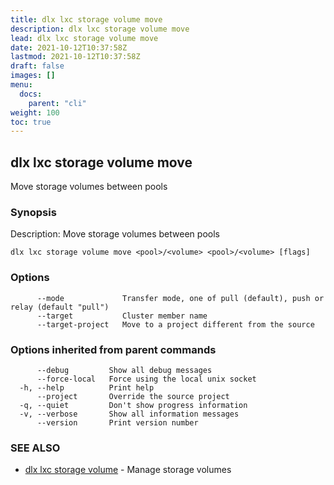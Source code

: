```yaml
---
title: dlx lxc storage volume move
description: dlx lxc storage volume move
lead: dlx lxc storage volume move
date: 2021-10-12T10:37:58Z
lastmod: 2021-10-12T10:37:58Z
draft: false
images: []
menu:
  docs:
    parent: "cli"
weight: 100
toc: true
---
```

## dlx lxc storage volume move

Move storage volumes between pools

### Synopsis

Description:
  Move storage volumes between pools



```
dlx lxc storage volume move <pool>/<volume> <pool>/<volume> [flags]
```

### Options

```
      --mode             Transfer mode, one of pull (default), push or relay (default "pull")
      --target           Cluster member name
      --target-project   Move to a project different from the source
```

### Options inherited from parent commands

```
      --debug         Show all debug messages
      --force-local   Force using the local unix socket
  -h, --help          Print help
      --project       Override the source project
  -q, --quiet         Don't show progress information
  -v, --verbose       Show all information messages
      --version       Print version number
```

### SEE ALSO

* [dlx lxc storage volume](/docs/cmd/dlx_lxc_storage_volume)	 - Manage storage volumes

